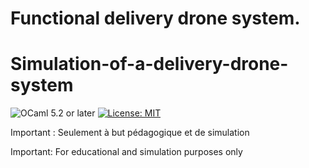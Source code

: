 # Functional delivery drone system.

# Simulation-of-a-delivery-drone-system

![OCaml 5.2 or later](https://img.shields.io/badge/OCaml-5.2-%23EC6813.svg?&logo=ocaml&logoColor=white) [![License: MIT](https://img.shields.io/badge/License-MIT-A31F34.svg)](./LICENSE)

Important : Seulement à but pédagogique et de simulation

Important: For educational and simulation purposes only

